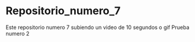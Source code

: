 # Repositorio_numero_7
Este repositorio numero 7 subiendo un video de 10 segundos o gif Prueba  numero 2
